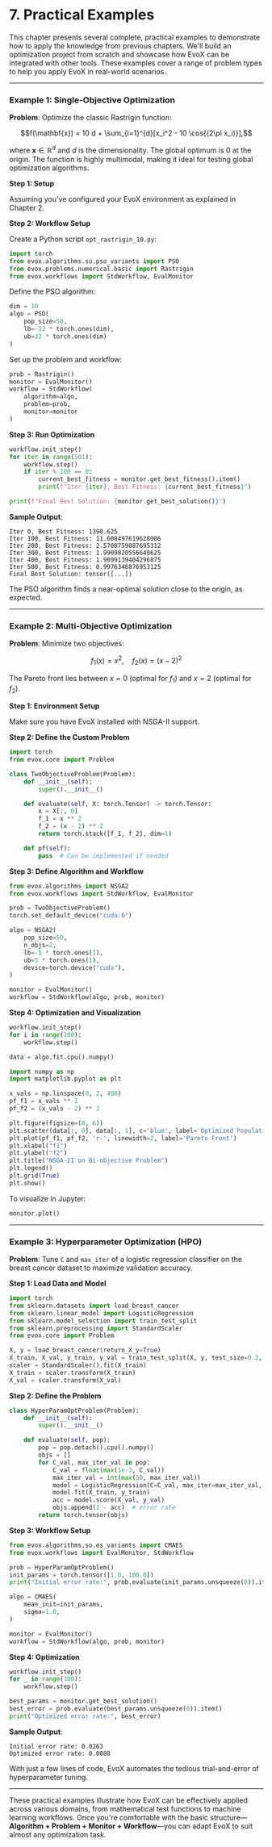 # 7. Practical Examples

This chapter presents several complete, practical examples to demonstrate how to apply the knowledge from previous chapters. We'll build an optimization project from scratch and showcase how EvoX can be integrated with other tools. These examples cover a range of problem types to help you apply EvoX in real-world scenarios.

---

### Example 1: Single-Objective Optimization

**Problem**: Optimize the classic Rastrigin function:

```math
f(\mathbf{x}) = 10 d + \sum_{i=1}^{d}[x_i^2 - 10 \cos{(2\pi x_i)}],
```

where $\mathbf{x} \in \mathbb{R}^d$ and $d$ is the dimensionality. The global optimum is 0 at the origin. The function is highly multimodal, making it ideal for testing global optimization algorithms.

**Step 1: Setup**

Assuming you've configured your EvoX environment as explained in Chapter 2.

**Step 2: Workflow Setup**

Create a Python script `opt_rastrigin_10.py`:

```python
import torch
from evox.algorithms.so.pso_variants import PSO
from evox.problems.numerical.basic import Rastrigin
from evox.workflows import StdWorkflow, EvalMonitor
```

Define the PSO algorithm:

```python
dim = 10
algo = PSO(
    pop_size=50,
    lb=-32 * torch.ones(dim),
    ub=32 * torch.ones(dim)
)
```

Set up the problem and workflow:

```python
prob = Rastrigin()
monitor = EvalMonitor()
workflow = StdWorkflow(
    algorithm=algo,
    problem=prob,
    monitor=monitor
)
```

**Step 3: Run Optimization**

```python
workflow.init_step()
for iter in range(501):
    workflow.step()
    if iter % 100 == 0:
        current_best_fitness = monitor.get_best_fitness().item()
        print(f"Iter {iter}, Best Fitness: {current_best_fitness}")

print(f"Final Best Solution: {monitor.get_best_solution()}")
```

**Sample Output**:

```
Iter 0, Best Fitness: 1398.625
Iter 100, Best Fitness: 11.608497619628906
Iter 200, Best Fitness: 2.5700759887695312
Iter 300, Best Fitness: 1.9909820556640625
Iter 400, Best Fitness: 1.9899139404296875
Iter 500, Best Fitness: 0.9976348876953125
Final Best Solution: tensor([...])
```

The PSO algorithm finds a near-optimal solution close to the origin, as expected.

---

### Example 2: Multi-Objective Optimization

**Problem**: Minimize two objectives:

```math
f_1(x) = x^2, \quad
f_2(x) = (x - 2)^2
```

The Pareto front lies between $x = 0$ (optimal for $f_1$) and $x = 2$ (optimal for $f_2$).

**Step 1: Environment Setup**

Make sure you have EvoX installed with NSGA-II support.

**Step 2: Define the Custom Problem**

```python
import torch
from evox.core import Problem

class TwoObjectiveProblem(Problem):
    def __init__(self):
        super().__init__()

    def evaluate(self, X: torch.Tensor) -> torch.Tensor:
        x = X[:, 0]
        f_1 = x ** 2
        f_2 = (x - 2) ** 2
        return torch.stack([f_1, f_2], dim=1)

    def pf(self):
        pass  # Can be implemented if needed
```

**Step 3: Define Algorithm and Workflow**

```python
from evox.algorithms import NSGA2
from evox.workflows import StdWorkflow, EvalMonitor

prob = TwoObjectiveProblem()
torch.set_default_device("cuda:0")

algo = NSGA2(
    pop_size=50,
    n_objs=2,
    lb=-5 * torch.ones(1),
    ub=5 * torch.ones(1),
    device=torch.device("cuda"),
)

monitor = EvalMonitor()
workflow = StdWorkflow(algo, prob, monitor)
```

**Step 4: Optimization and Visualization**

```python
workflow.init_step()
for i in range(100):
    workflow.step()

data = algo.fit.cpu().numpy()

import numpy as np
import matplotlib.pyplot as plt

x_vals = np.linspace(0, 2, 400)
pf_f1 = x_vals ** 2
pf_f2 = (x_vals - 2) ** 2

plt.figure(figsize=(8, 6))
plt.scatter(data[:, 0], data[:, 1], c='blue', label='Optimized Population', alpha=0.7)
plt.plot(pf_f1, pf_f2, 'r-', linewidth=2, label='Pareto Front')
plt.xlabel("f1")
plt.ylabel("f2")
plt.title("NSGA-II on Bi-objective Problem")
plt.legend()
plt.grid(True)
plt.show()
```

To visualize in Jupyter:

```python
monitor.plot()
```

---

### Example 3: Hyperparameter Optimization (HPO)

**Problem**: Tune `C` and `max_iter` of a logistic regression classifier on the breast cancer dataset to maximize validation accuracy.

**Step 1: Load Data and Model**

```python
import torch
from sklearn.datasets import load_breast_cancer
from sklearn.linear_model import LogisticRegression
from sklearn.model_selection import train_test_split
from sklearn.preprocessing import StandardScaler
from evox.core import Problem

X, y = load_breast_cancer(return_X_y=True)
X_train, X_val, y_train, y_val = train_test_split(X, y, test_size=0.2, random_state=42)
scaler = StandardScaler().fit(X_train)
X_train = scaler.transform(X_train)
X_val = scaler.transform(X_val)
```

**Step 2: Define the Problem**

```python
class HyperParamOptProblem(Problem):
    def __init__(self):
        super().__init__()

    def evaluate(self, pop):
        pop = pop.detach().cpu().numpy()
        objs = []
        for C_val, max_iter_val in pop:
            C_val = float(max(1e-3, C_val))
            max_iter_val = int(max(50, max_iter_val))
            model = LogisticRegression(C=C_val, max_iter=max_iter_val, solver='liblinear')
            model.fit(X_train, y_train)
            acc = model.score(X_val, y_val)
            objs.append(1 - acc)  # error rate
        return torch.tensor(objs)
```

**Step 3: Workflow Setup**

```python
from evox.algorithms.so.es_variants import CMAES
from evox.workflows import EvalMonitor, StdWorkflow

prob = HyperParamOptProblem()
init_params = torch.tensor([1.0, 100.0])
print("Initial error rate:", prob.evaluate(init_params.unsqueeze(0)).item())

algo = CMAES(
    mean_init=init_params,
    sigma=1.0,
)

monitor = EvalMonitor()
workflow = StdWorkflow(algo, prob, monitor)
```

**Step 4: Optimization**

```python
workflow.init_step()
for _ in range(100):
    workflow.step()

best_params = monitor.get_best_solution()
best_error = prob.evaluate(best_params.unsqueeze(0)).item()
print("Optimized error rate:", best_error)
```

**Sample Output**:

```
Initial error rate: 0.0263
Optimized error rate: 0.0088
```

With just a few lines of code, EvoX automates the tedious trial-and-error of hyperparameter tuning.

---

These practical examples illustrate how EvoX can be effectively applied across various domains, from mathematical test functions to machine learning workflows. Once you're comfortable with the basic structure—**Algorithm + Problem + Monitor + Workflow**—you can adapt EvoX to suit almost any optimization task.